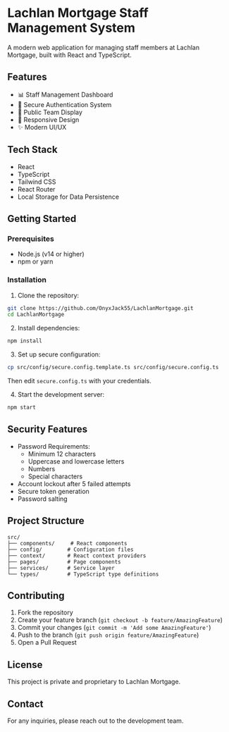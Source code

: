 # Lachlan Mortgage Staff Management System

A modern web application for managing staff members at Lachlan Mortgage, built with React and TypeScript.

## Features

- 📊 Staff Management Dashboard
- 🔐 Secure Authentication System
- 👥 Public Team Display
- 📱 Responsive Design
- ✨ Modern UI/UX

## Tech Stack

- React
- TypeScript
- Tailwind CSS
- React Router
- Local Storage for Data Persistence

## Getting Started

### Prerequisites

- Node.js (v14 or higher)
- npm or yarn

### Installation

1. Clone the repository:
```bash
git clone https://github.com/OnyxJack55/LachlanMortgage.git
cd LachlanMortgage
```

2. Install dependencies:
```bash
npm install
```

3. Set up secure configuration:
```bash
cp src/config/secure.config.template.ts src/config/secure.config.ts
```
Then edit `secure.config.ts` with your credentials.

4. Start the development server:
```bash
npm start
```

## Security Features

- Password Requirements:
  - Minimum 12 characters
  - Uppercase and lowercase letters
  - Numbers
  - Special characters
- Account lockout after 5 failed attempts
- Secure token generation
- Password salting

## Project Structure

```
src/
├── components/     # React components
├── config/        # Configuration files
├── context/       # React context providers
├── pages/         # Page components
├── services/      # Service layer
└── types/         # TypeScript type definitions
```

## Contributing

1. Fork the repository
2. Create your feature branch (`git checkout -b feature/AmazingFeature`)
3. Commit your changes (`git commit -m 'Add some AmazingFeature'`)
4. Push to the branch (`git push origin feature/AmazingFeature`)
5. Open a Pull Request

## License

This project is private and proprietary to Lachlan Mortgage.

## Contact

For any inquiries, please reach out to the development team.
